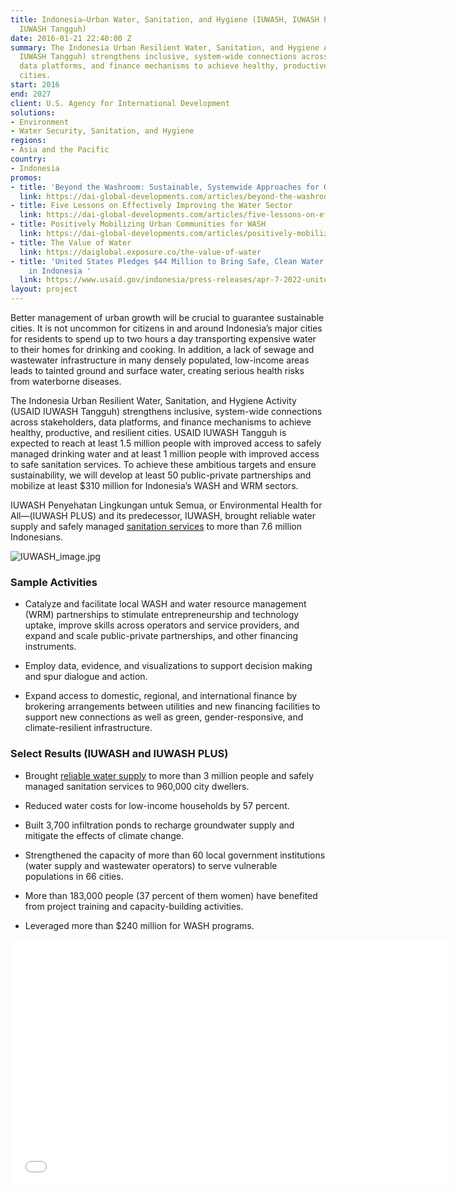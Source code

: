 ```yaml
---
title: Indonesia—Urban Water, Sanitation, and Hygiene (IUWASH, IUWASH PLUS, USAID
  IUWASH Tangguh)
date: 2016-01-21 22:40:00 Z
summary: The Indonesia Urban Resilient Water, Sanitation, and Hygiene Activity (USAID
  IUWASH Tangguh) strengthens inclusive, system-wide connections across stakeholders,
  data platforms, and finance mechanisms to achieve healthy, productive, and resilient
  cities.
start: 2016
end: 2027
client: U.S. Agency for International Development
solutions:
- Environment
- Water Security, Sanitation, and Hygiene
regions:
- Asia and the Pacific
country:
- Indonesia
promos:
- title: 'Beyond the Washroom: Sustainable, Systemwide Approaches for Good Sanitation'
  link: https://dai-global-developments.com/articles/beyond-the-washroom-sustainable-systemwide-approaches-for-good-sanitation
- title: Five Lessons on Effectively Improving the Water Sector
  link: https://dai-global-developments.com/articles/five-lessons-on-effectively-improving-the-water-sector
- title: Positively Mobilizing Urban Communities for WASH
  link: https://dai-global-developments.com/articles/positively-mobilizing-urban-communities-for-wash
- title: The Value of Water
  link: https://daiglobal.exposure.co/the-value-of-water
- title: 'United States Pledges $44 Million to Bring Safe, Clean Water to Communities
    in Indonesia '
  link: https://www.usaid.gov/indonesia/press-releases/apr-7-2022-united-states-pledges-44-million-bring-safe-clean-water
layout: project
---
```


Better management of urban growth will be crucial to guarantee sustainable cities. It is not uncommon for citizens in and around Indonesia’s major cities for residents to spend up to two hours a day transporting expensive water to their homes for drinking and cooking. In addition, a lack of sewage and wastewater infrastructure in many densely populated, low-income areas leads to tainted ground and surface water, creating serious health risks from waterborne diseases.

The Indonesia Urban Resilient Water, Sanitation, and Hygiene Activity (USAID IUWASH Tangguh) strengthens inclusive, system-wide connections across stakeholders, data platforms, and finance mechanisms to achieve healthy, productive, and resilient cities. USAID IUWASH Tangguh is expected to reach at least 1.5 million people with improved access to safely managed drinking water and at least 1 million people with improved access to safe sanitation services. To achieve these ambitious targets and ensure sustainability, we will develop at least 50 public-private partnerships and mobilize at least $310 million for Indonesia’s WASH and WRM sectors.

IUWASH Penyehatan Lingkungan untuk Semua, or Environmental Health for All—(IUWASH PLUS) and its predecessor, IUWASH, brought reliable water supply and safely managed [sanitation services](https://medium.com/usaid-global-waters/strengthening-urban-indonesias-water-and-sanitation-systems-geser-si-jahat-out-with-the-bad-fa3772d5cc6b) to more than 7.6 million Indonesians.

![IUWASH_image.jpg](/uploads/IUWASH_image.jpg)

### Sample Activities

* Catalyze and facilitate local WASH and water resource management (WRM) partnerships to stimulate entrepreneurship and technology uptake, improve skills across operators and service providers, and expand and scale public-private partnerships, and other financing instruments.

* Employ data, evidence, and visualizations to support decision making and spur dialogue and action.

* Expand access to domestic, regional, and international finance by brokering arrangements between utilities and new financing facilities to support new connections as well as green, gender-responsive, and climate-resilient infrastructure.

### Select Results (IUWASH and IUWASH PLUS)

* Brought [reliable water supply](https://medium.com/usaid-global-waters/making-sanitation-services-affordable-in-indonesia-s-cities-5a2621014c1f#.s3v3zp1xo) to more than 3 million people and safely managed sanitation services to 960,000 city dwellers.

* Reduced water costs for low-income households by 57 percent.

* Built 3,700 infiltration ponds to recharge groundwater supply and mitigate the effects of climate change.

* Strengthened the capacity of more than 60 local government institutions (water supply and wastewater operators) to serve vulnerable populations in 66 cities.

* More than 183,000 people (37 percent of them women) have benefited from project training and capacity-building activities.

* Leveraged more than $240 million for WASH programs.

<iframe allowfullscreen="" frameborder="0" height="394" mozallowfullscreen="" src="//player.vimeo.com/video/105875924" webkitallowfullscreen="" width="703"></iframe>